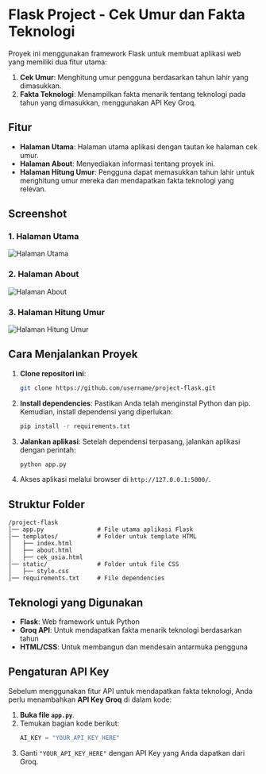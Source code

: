 # Flask Project - Cek Umur dan Fakta Teknologi

Proyek ini menggunakan framework Flask untuk membuat aplikasi web yang memiliki dua fitur utama:
1. **Cek Umur**: Menghitung umur pengguna berdasarkan tahun lahir yang dimasukkan.
2. **Fakta Teknologi**: Menampilkan fakta menarik tentang teknologi pada tahun yang dimasukkan, menggunakan API Key Groq.

## Fitur
- **Halaman Utama**: Halaman utama aplikasi dengan tautan ke halaman cek umur.
- **Halaman About**: Menyediakan informasi tentang proyek ini.
- **Halaman Hitung Umur**: Pengguna dapat memasukkan tahun lahir untuk menghitung umur mereka dan mendapatkan fakta teknologi yang relevan.

## Screenshot

### 1. **Halaman Utama**
![Halaman Utama](https://github.com/user-attachments/assets/0040abe0-29a2-47a3-b123-f8884d2f20c4)

### 2. **Halaman About**
![Halaman About](https://github.com/user-attachments/assets/1c08bf66-9f81-4ef4-93d7-571d0d2065c2)

### 3. **Halaman Hitung Umur**
![Halaman Hitung Umur](https://github.com/user-attachments/assets/4fc9b672-5ba6-48b1-a4ef-104b2b22dc25)

## Cara Menjalankan Proyek

1. **Clone repositori ini**:
   ```bash
   git clone https://github.com/username/project-flask.git
   ```

2. **Install dependencies**:
   Pastikan Anda telah menginstal Python dan pip. Kemudian, install dependensi yang diperlukan:
   ```bash
   pip install -r requirements.txt
   ```

3. **Jalankan aplikasi**:
   Setelah dependensi terpasang, jalankan aplikasi dengan perintah:
   ```bash
   python app.py
   ```

4. Akses aplikasi melalui browser di `http://127.0.0.1:5000/`.

## Struktur Folder
```
/project-flask
│── app.py               # File utama aplikasi Flask
│── templates/           # Folder untuk template HTML
│   ├── index.html
│   ├── about.html
│   ├── cek_usia.html
│── static/              # Folder untuk file CSS
│   ├── style.css
│── requirements.txt     # File dependencies
```

## Teknologi yang Digunakan
- **Flask**: Web framework untuk Python
- **Groq API**: Untuk mendapatkan fakta menarik teknologi berdasarkan tahun
- **HTML/CSS**: Untuk membangun dan mendesain antarmuka pengguna

## Pengaturan API Key
Sebelum menggunakan fitur API untuk mendapatkan fakta teknologi, Anda perlu menambahkan **API Key Groq** di dalam kode:

1. **Buka file `app.py`**.
2. Temukan bagian kode berikut:
   ```python
   AI_KEY = "YOUR_API_KEY_HERE"
   ```
3. Ganti `"YOUR_API_KEY_HERE"` dengan API Key yang Anda dapatkan dari Groq.
